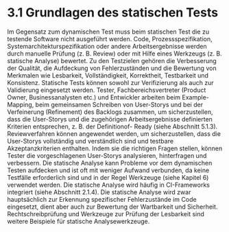 # 3.1 Grundlagen des statischen Tests

Im Gegensatz zum dynamischen Test muss beim statischen Test die zu testende Software
nicht ausgeführt werden. Code, Prozessspezifikation, Systemarchitekturspezifikation oder
andere Arbeitsergebnisse werden durch manuelle Prüfung (z. B. Review) oder mit Hilfe eines
Werkzeugs (z. B. statische Analyse) bewertet. Zu den Testzielen gehören die Verbesserung
der Qualität, die Aufdeckung von Fehlerzuständen und die Bewertung von Merkmalen wie
Lesbarkeit, Vollständigkeit, Korrektheit, Testbarkeit und Konsistenz. Statische Tests können
sowohl zur Verifizierung als auch zur Validierung eingesetzt werden.
Tester, Fachbereichsvertreter (Product Owner, Businessanalysten etc.) und Entwickler
arbeiten beim Example-Mapping, beim gemeinsamen Schreiben von User-Storys und bei der
Verfeinerung (Refinement) des Backlogs zusammen, um sicherzustellen, dass die User-Storys
und die zugehörigen Arbeitsergebnisse definierten Kriterien entsprechen, z. B. der Definitionof-
Ready (siehe Abschnitt 5.1.3). Reviewverfahren können angewendet werden, um
sicherzustellen, dass die User-Storys vollständig und verständlich sind und testbare
Akzeptanzkriterien enthalten. Indem sie die richtigen Fragen stellen, können Tester die
vorgeschlagenen User-Storys analysieren, hinterfragen und verbessern.
Die statische Analyse kann Probleme vor dem dynamischen Testen aufdecken und ist oft mit
weniger Aufwand verbunden, da keine Testfälle erforderlich sind und in der Regel Werkzeuge
(siehe Kapitel 6) verwendet werden. Die statische Analyse wird häufig in CI-Frameworks
integriert (siehe Abschnitt 2.1.4). Die statische Analyse wird zwar hauptsächlich zur Erkennung
spezifischer Fehlerzustände im Code eingesetzt, dient aber auch zur Bewertung der
Wartbarkeit und Sicherheit. Rechtschreibprüfung und Werkzeuge zur Prüfung der Lesbarkeit
sind weitere Beispiele für statische Analysewerkzeuge.